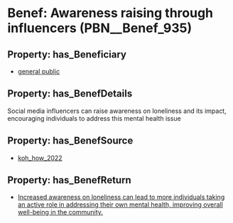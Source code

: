 # Benef: __Awareness raising through influencers__ (PBN__Benef_935)

## Property: has_Beneficiary

* [general public](../Stakeholder/PBN__Stakeholder_29)

## Property: has_BenefDetails

Social media influencers can raise awareness on loneliness and its impact, encouraging individuals to address this mental health issue

## Property: has_BenefSource

* [koh_how_2022](../Article/PBN__Article_190)

## Property: has_BenefReturn

* [Increased awareness on loneliness can lead to more individuals taking an active role in addressing their own mental health, improving overall well-being in the community.](../BenefReturn/PBN__BenefReturn_1024)

